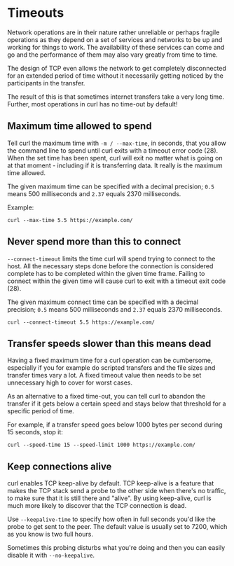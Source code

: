 # Timeouts

Network operations are in their nature rather unreliable or perhaps fragile
operations as they depend on a set of services and networks to be up and
working for things to work. The availability of these services can come and go
and the performance of them may also vary greatly from time to time.

The design of TCP even allows the network to get completely disconnected for
an extended period of time without it necessarily getting noticed by the
participants in the transfer.

The result of this is that sometimes internet transfers take a very long
time. Further, most operations in curl has no time-out by default!

## Maximum time allowed to spend

Tell curl the maximum time with `-m / --max-time`, in seconds, that you allow
the command line to spend until curl exits with a timeout error code
(28). When the set time has been spent, curl will exit no matter what is going
on at that moment - including if it is transferring data. It really is the
maximum time allowed.

The given maximum time can be specified with a decimal precision; `0.5` means
500 milliseconds and `2.37` equals 2370 milliseconds.

Example:

    curl --max-time 5.5 https://example.com/

## Never spend more than this to connect

`--connect-timeout` limits the time curl will spend trying to connect to the
host. All the necessary steps done before the connection is considered
complete has to be completed within the given time frame. Failing to connect
within the given time will cause curl to exit with a timeout exit code (28).

The given maximum connect time can be specified with a decimal precision;
`0.5` means 500 milliseconds and `2.37` equals 2370 milliseconds.

    curl --connect-timeout 5.5 https://example.com/

## Transfer speeds slower than this means dead

Having a fixed maximum time for a curl operation can be cumbersome, especially
if you for example do scripted transfers and the file sizes and transfer times
vary a lot. A fixed timeout value then needs to be set unnecessary high to
cover for worst cases.

As an alternative to a fixed time-out, you can tell curl to abandon the
transfer if it gets below a certain speed and stays below that threshold for a
specific period of time.

For example, if a transfer speed goes below 1000 bytes per second during 15
seconds, stop it:

    curl --speed-time 15 --speed-limit 1000 https://example.com/

## Keep connections alive

curl enables TCP keep-alive by default. TCP keep-alive is a feature that makes
the TCP stack send a probe to the other side when there's no traffic, to make
sure that it is still there and "alive". By using keep-alive, curl is much
more likely to discover that the TCP connection is dead.

Use `--keepalive-time` to specify how often in full seconds you'd like the
probe to get sent to the peer. The default value is usually set to 7200, which
as you know is two full hours.

Sometimes this probing disturbs what you're doing and then you can easily
disable it with `--no-keepalive`.
